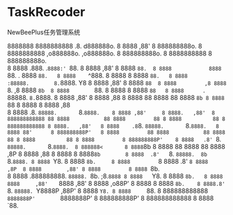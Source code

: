 # TaskRecoder
NewBeePlus任务管理系统

8888888 8888888888   .8.            d888888o.   8 8888     ,88' 8 888888888o.   8 8888888888       ,o888888o.        ,o888888o.     8 888888888o.      8 8888888888   8 888888888o.   
      8 8888        .888.         .`8888:' `88. 8 8888    ,88'  8 8888    `88.  8 8888            8888     `88.   . 8888     `88.   8 8888    `^888.   8 8888         8 8888    `88.  
      8 8888       :88888.        8.`8888.   Y8 8 8888   ,88'   8 8888     `88  8 8888         ,8 8888       `8. ,8 8888       `8b  8 8888        `88. 8 8888         8 8888     `88  
      8 8888      . `88888.       `8.`8888.     8 8888  ,88'    8 8888     ,88  8 8888         88 8888           88 8888        `8b 8 8888         `88 8 8888         8 8888     ,88  
      8 8888     .8. `88888.       `8.`8888.    8 8888 ,88'     8 8888.   ,88'  8 888888888888 88 8888           88 8888         88 8 8888          88 8 888888888888 8 8888.   ,88'  
      8 8888    .8`8. `88888.       `8.`8888.   8 8888 88'      8 888888888P'   8 8888         88 8888           88 8888         88 8 8888          88 8 8888         8 888888888P'   
      8 8888   .8' `8. `88888.       `8.`8888.  8 888888<       8 8888`8b       8 8888         88 8888           88 8888        ,8P 8 8888         ,88 8 8888         8 8888`8b       
      8 8888  .8'   `8. `88888.  8b   `8.`8888. 8 8888 `Y8.     8 8888 `8b.     8 8888         `8 8888       .8' `8 8888       ,8P  8 8888        ,88' 8 8888         8 8888 `8b.     
      8 8888 .888888888. `88888. `8b.  ;8.`8888 8 8888   `Y8.   8 8888   `8b.   8 8888            8888     ,88'   ` 8888     ,88'   8 8888    ,o88P'   8 8888         8 8888   `8b.   
      8 8888.8'       `8. `88888. `Y8888P ,88P' 8 8888     `Y8. 8 8888     `88. 8 888888888888     `8888888P'        `8888888P'     8 888888888P'      8 888888888888 8 8888     `88. 

